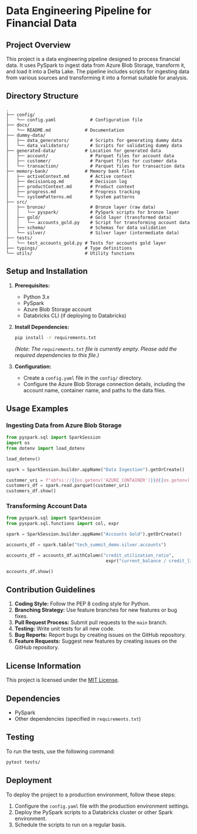 # Data Engineering Pipeline for Financial Data

## Project Overview

This project is a data engineering pipeline designed to process financial data. It uses PySpark to ingest data from Azure Blob Storage, transform it, and load it into a Delta Lake. The pipeline includes scripts for ingesting data from various sources and transforming it into a format suitable for analysis.

## Directory Structure

```
.
├── config/
│   └── config.yaml             # Configuration file
├── docs/
│   └── README.md             # Documentation
├── dummy-data/
│   ├── data_generators/        # Scripts for generating dummy data
│   └── data_validators/        # Scripts for validating dummy data
├── generated-data/           # Location for generated data
│   ├── account/                # Parquet files for account data
│   ├── customer/               # Parquet files for customer data
│   └── transaction/            # Parquet files for transaction data
├── memory-bank/              # Memory bank files
│   ├── activeContext.md        # Active context
│   ├── decisionLog.md          # Decision log
│   ├── productContext.md       # Product context
│   ├── progress.md             # Progress tracking
│   └── systemPatterns.md       # System patterns
├── src/
│   ├── bronze/                 # Bronze layer (raw data)
│   │   └── pyspark/            # PySpark scripts for bronze layer
│   ├── gold/                   # Gold layer (transformed data)
│   │   └── accounts_gold.py    # Script for transforming account data
│   ├── schema/                 # Schemas for data validation
│   └── silver/                 # Silver layer (intermediate data)
├── tests/
│   └── test_accounts_gold.py # Tests for accounts gold layer
├── typings/                  # Type definitions
└── utils/                    # Utility functions
```

## Setup and Installation

1.  **Prerequisites:**
    *   Python 3.x
    *   PySpark
    *   Azure Blob Storage account
    *   Databricks CLI (if deploying to Databricks)

2.  **Install Dependencies:**

    ```bash
    pip install -r requirements.txt
    ```

    *(Note: The `requirements.txt` file is currently empty. Please add the required dependencies to this file.)*

3.  **Configuration:**
    *   Create a `config.yaml` file in the `config/` directory.
    *   Configure the Azure Blob Storage connection details, including the account name, container name, and paths to the data files.

## Usage Examples

### Ingesting Data from Azure Blob Storage

```python
from pyspark.sql import SparkSession
import os
from dotenv import load_dotenv

load_dotenv()

spark = SparkSession.builder.appName("Data Ingestion").getOrCreate()

customer_uri = f"abfss://{{os.getenv('AZURE_CONTAINER')}}@{{os.getenv('AZURE_STORAGE_ACCOUNT')}}.dfs.core.windows.net{{os.getenv('AZURE_CUSTOMER_PATH')}}"
customers_df = spark.read.parquet(customer_uri)
customers_df.show()
```

### Transforming Account Data

```python
from pyspark.sql import SparkSession
from pyspark.sql.functions import col, expr

spark = SparkSession.builder.appName("Accounts Gold").getOrCreate()

accounts_df = spark.table("tech_summit_demo.silver.accounts")

accounts_df = accounts_df.withColumn("credit_utilization_ratio",
                                      expr("current_balance / credit_limit"))

accounts_df.show()
```

## Contribution Guidelines

1.  **Coding Style:** Follow the PEP 8 coding style for Python.
2.  **Branching Strategy:** Use feature branches for new features or bug fixes.
3.  **Pull Request Process:** Submit pull requests to the `main` branch.
4.  **Testing:** Write unit tests for all new code.
5.  **Bug Reports:** Report bugs by creating issues on the GitHub repository.
6.  **Feature Requests:** Suggest new features by creating issues on the GitHub repository.

## License Information

This project is licensed under the [MIT License](LICENSE).

## Dependencies

*   PySpark
*   Other dependencies (specified in `requirements.txt`)

## Testing

To run the tests, use the following command:

```bash
pytest tests/
```

## Deployment

To deploy the project to a production environment, follow these steps:

1.  Configure the `config.yaml` file with the production environment settings.
2.  Deploy the PySpark scripts to a Databricks cluster or other Spark environment.
3.  Schedule the scripts to run on a regular basis.